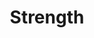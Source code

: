 ---
pid: ch190
title: Strength
location_transcription: Hunting Park
coordinates: "[-75.143022872934, 40.017157623444]"
zipcode: 
gen_neighborhood: 
neighborhood: 
outside_phl: 
age: 
age_range: 
instagram: 
image_file_name: ch_190.jpg
proposal_transcription: Strength
topic: Unknown
topic_summary: '0'
type: Other No Form
keywords_other: 
credit: 
image_labels: Muscular figure
twitter: 
facebook: 
permalink: "/monuments/ch190/"
layout: item-page
---